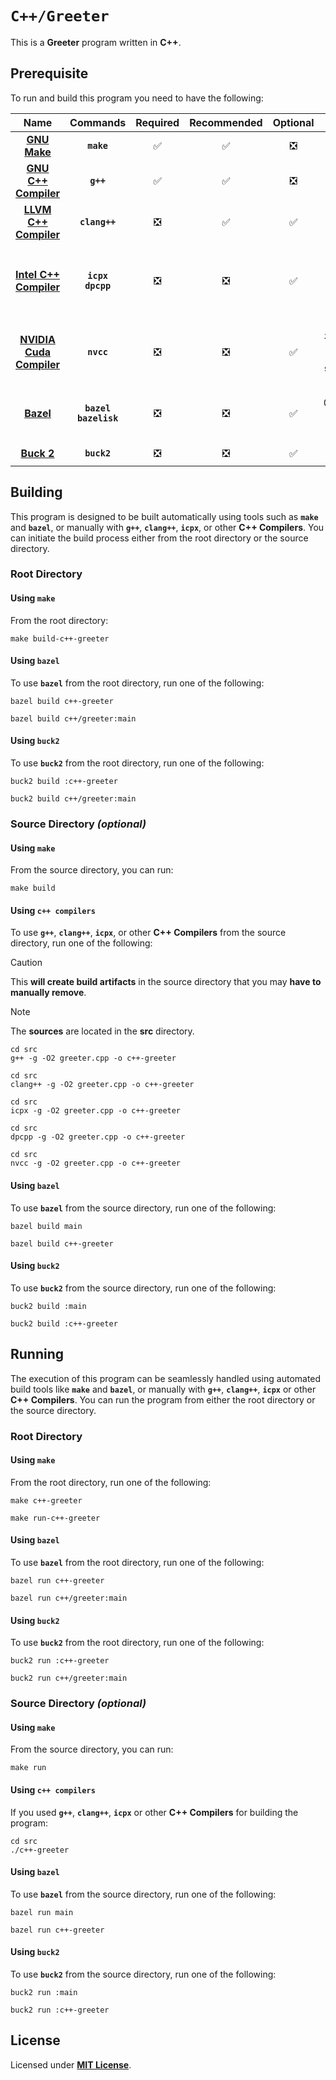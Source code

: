 # `C++/Greeter`

This is a **Greeter** program written in **C++**.

## Prerequisite

To run and build this program you need to have the following:

<div align="center">

| Name | Commands | Required | Recommended | Optional | Notes |
|:----:|:--------:|:--------:|:-----------:|:--------:|:-----:|
| [**GNU Make**](https://www.gnu.org/software/make/) | **`make`** | &#9989; | &#9989; | &#10062; | **`sudo apt install make`** |
| [**GNU C++ Compiler**](https://gcc.gnu.org) | **`g++`** | &#9989; | &#9989; | &#10062; | **`sudo apt install g++`** |
| [**LLVM C++ Compiler**](https://releases.llvm.org/download.html) | **`clang++`** | &#10062; | &#9989; | &#9989; | **`sudo apt install clang`** |
| [**Intel C++ Compiler**](https://www.intel.com/content/www/us/en/developer/tools/oneapi/dpc-compiler.html) | **`icpx`**<br>**`dpcpp`** | &#10062; | &#10062; | &#9989; | **`sudo apt install intel-basekit`**<br>or<br>**`sudo apt install intel-hpckit`** |
| [**NVIDIA Cuda Compiler**](https://developer.nvidia.com/cuda-downloads) | **`nvcc`** | &#10062; | &#10062; | &#9989; | **`sudo apt install nvidia-cuda-toolkit`**<br>or<br>**`sudo apt instal cuda`** |
| [**Bazel**](https://bazel.build/) | **`bazel`**<br>**`bazelisk`** | &#10062; | &#10062; | &#9989; | **`npm install -g @bazel/bazelisk`**<br>or<br>**`sudo apt install bazel`** |
| [**Buck 2**](https://buck2.build/docs/getting_started/) | **`buck2`** | &#10062; | &#10062; | &#9989; | **`cargo install buck2`** |

</div>

## Building

This program is designed to be built automatically using tools such as
**`make`** and **`bazel`**, or manually with **`g++`**, **`clang++`**,
**`icpx`**, or other **C++ Compilers**. You can initiate the build process
either from the root directory or the source directory.

### Root Directory

#### Using `make`

From the root directory:

```
make build-c++-greeter
```

#### Using `bazel`

To use **`bazel`** from the root directory, run one of the following:

```
bazel build c++-greeter
```
```
bazel build c++/greeter:main
```

#### Using `buck2`

To use **`buck2`** from the root directory, run one of the following:

```
buck2 build :c++-greeter
```
```
buck2 build c++/greeter:main
```

### Source Directory _(optional)_

#### Using `make`

From the source directory, you can run:

```
make build
```

#### Using `c++ compilers`

To use **`g++`**, **`clang++`**, **`icpx`**, or other **C++ Compilers** from the
source directory, run one of the following:

> [!CAUTION]
> This **will create build artifacts** in the source directory that you may
> **have to manually remove**.

> [!NOTE]
> The **sources** are located in the **src** directory.

```
cd src
g++ -g -O2 greeter.cpp -o c++-greeter
```
```
cd src
clang++ -g -O2 greeter.cpp -o c++-greeter
```
```
cd src
icpx -g -O2 greeter.cpp -o c++-greeter
```
```
cd src
dpcpp -g -O2 greeter.cpp -o c++-greeter
```
```
cd src
nvcc -g -O2 greeter.cpp -o c++-greeter
```

#### Using `bazel`

To use **`bazel`** from the source directory, run one of the following:

```
bazel build main
```
```
bazel build c++-greeter
```

#### Using `buck2`

To use **`buck2`** from the source directory, run one of the following:

```
buck2 build :main
```
```
buck2 build :c++-greeter
```

## Running

The execution of this program can be seamlessly handled using automated build
tools like **`make`** and **`bazel`**, or manually with **`g++`**,
**`clang++`**, **`icpx`** or other **C++ Compilers**. You can run the program
from either the root directory or the source directory.

### Root Directory

#### Using `make`

From the root directory, run one of the following:

```
make c++-greeter
```
```
make run-c++-greeter
```

#### Using `bazel`

To use **`bazel`** from the root directory, run one of the following:

```
bazel run c++-greeter
```
```
bazel run c++/greeter:main
```

#### Using `buck2`

To use **`buck2`** from the root directory, run one of the following:

```
buck2 run :c++-greeter
```
```
buck2 run c++/greeter:main
```

### Source Directory _(optional)_

#### Using `make`

From the source directory, you can run:

```
make run
```

#### Using `c++ compilers`

If you used **`g++`**, **`clang++`**, **`icpx`** or other **C++ Compilers** for
building the program:

```
cd src
./c++-greeter
```

#### Using `bazel`

To use **`bazel`** from the source directory, run one of the following:

```
bazel run main
```
```
bazel run c++-greeter
```

#### Using `buck2`

To use **`buck2`** from the source directory, run one of the following:

```
buck2 run :main
```
```
buck2 run :c++-greeter
```

## License

Licensed under [**MIT License**](LICENSE).
